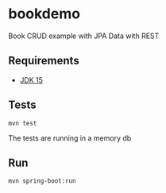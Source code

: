 # bookdemo

Book CRUD example with JPA Data with REST 

## Requirements

- [JDK 15](https://www.oracle.com/ie/java/technologies/javase-jdk15-downloads.html)


## Tests
```shell
mvn test
```

The tests are running in a memory db

## Run
```shell
mvn spring-boot:run
```
